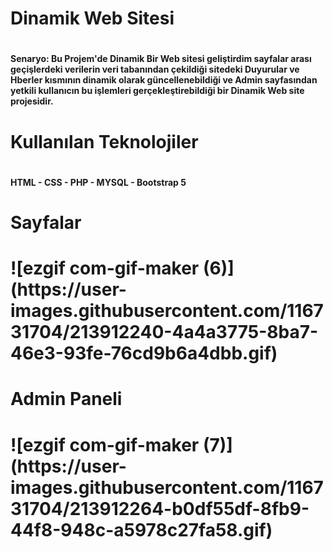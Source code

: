 
<h1> Dinamik Web Sitesi <h1>
<h4>Senaryo: Bu Projem'de Dinamik Bir Web sitesi geliştirdim sayfalar arası geçişlerdeki verilerin veri tabanından çekildiği sitedeki Duyurular ve Hberler kısmının dinamik olarak güncellenebildiği ve Admin sayfasından yetkili kullanıcın bu işlemleri gerçekleştirebildiği bir Dinamik Web site projesidir.<h4>
<h1>  Kullanılan Teknolojiler<h1>
<h4> HTML - CSS - PHP - MYSQL - Bootstrap 5 <h4>
<h1>Sayfalar<h1>
![ezgif com-gif-maker (6)](https://user-images.githubusercontent.com/116731704/213912240-4a4a3775-8ba7-46e3-93fe-76cd9b6a4dbb.gif)
<h1>Admin Paneli<h1>
![ezgif com-gif-maker (7)](https://user-images.githubusercontent.com/116731704/213912264-b0df55df-8fb9-44f8-948c-a5978c27fa58.gif)
